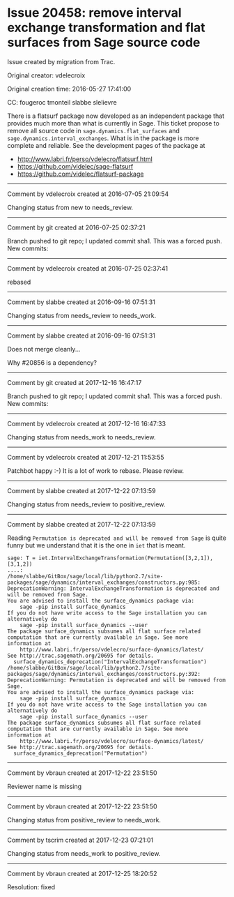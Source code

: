 # Issue 20458: remove interval exchange transformation and flat surfaces from Sage source code

Issue created by migration from Trac.

Original creator: vdelecroix

Original creation time: 2016-05-27 17:41:00

CC:  fougeroc tmonteil slabbe slelievre

There is a flatsurf package now developed as an independent package that provides much more than what is currently in Sage. This ticket propose to remove all source code in `sage.dynamics.flat_surfaces` and `sage.dynamics.interval_exchanges`. What is in the package is more complete and reliable. See the development pages of the package at

- http://www.labri.fr/perso/vdelecro/flatsurf.html
- https://github.com/videlec/sage-flatsurf
- https://github.com/videlec/flatsurf-package


---

Comment by vdelecroix created at 2016-07-05 21:09:54

Changing status from new to needs_review.


---

Comment by git created at 2016-07-25 02:37:21

Branch pushed to git repo; I updated commit sha1. This was a forced push. New commits:


---

Comment by vdelecroix created at 2016-07-25 02:37:41

rebased


---

Comment by slabbe created at 2016-09-16 07:51:31

Changing status from needs_review to needs_work.


---

Comment by slabbe created at 2016-09-16 07:51:31

Does not merge cleanly...

Why #20856 is a dependency?


---

Comment by git created at 2017-12-16 16:47:17

Branch pushed to git repo; I updated commit sha1. This was a forced push. New commits:


---

Comment by vdelecroix created at 2017-12-16 16:47:33

Changing status from needs_work to needs_review.


---

Comment by vdelecroix created at 2017-12-21 11:53:55

Patchbot happy :-) It is a lot of work to rebase. Please review.


---

Comment by slabbe created at 2017-12-22 07:13:59

Changing status from needs_review to positive_review.


---

Comment by slabbe created at 2017-12-22 07:13:59

Reading `Permutation is deprecated and will be removed from Sage` is quite funny but we understand that it is the one in `iet` that is meant.


```
sage: T = iet.IntervalExchangeTransformation(Permutation([3,2,1]), [3,1,2])
....: 
/home/slabbe/GitBox/sage/local/lib/python2.7/site-packages/sage/dynamics/interval_exchanges/constructors.py:985: DeprecationWarning: IntervalExchangeTransformation is deprecated and will be removed from Sage.
You are advised to install the surface_dynamics package via:
    sage -pip install surface_dynamics
If you do not have write access to the Sage installation you can
alternatively do
    sage -pip install surface_dynamics --user
The package surface_dynamics subsumes all flat surface related
computation that are currently available in Sage. See more
information at
    http://www.labri.fr/perso/vdelecro/surface-dynamics/latest/
See http://trac.sagemath.org/20695 for details.
  surface_dynamics_deprecation("IntervalExchangeTransformation")
/home/slabbe/GitBox/sage/local/lib/python2.7/site-packages/sage/dynamics/interval_exchanges/constructors.py:392: DeprecationWarning: Permutation is deprecated and will be removed from Sage.
You are advised to install the surface_dynamics package via:
    sage -pip install surface_dynamics
If you do not have write access to the Sage installation you can
alternatively do
    sage -pip install surface_dynamics --user
The package surface_dynamics subsumes all flat surface related
computation that are currently available in Sage. See more
information at
    http://www.labri.fr/perso/vdelecro/surface-dynamics/latest/
See http://trac.sagemath.org/20695 for details.
  surface_dynamics_deprecation("Permutation")

```



---

Comment by vbraun created at 2017-12-22 23:51:50

Reviewer name is missing


---

Comment by vbraun created at 2017-12-22 23:51:50

Changing status from positive_review to needs_work.


---

Comment by tscrim created at 2017-12-23 07:21:01

Changing status from needs_work to positive_review.


---

Comment by vbraun created at 2017-12-25 18:20:52

Resolution: fixed
